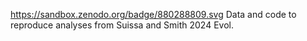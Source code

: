 https://sandbox.zenodo.org/badge/880288809.svg
Data and code to reproduce analyses from Suissa and Smith 2024 Evol.
